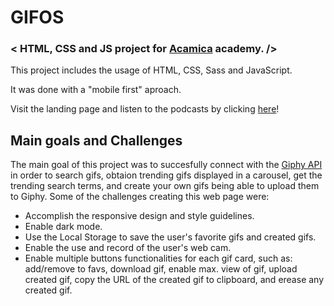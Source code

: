 # GIFOS
### < HTML, CSS and JS project for [Acamica](https://www.acamica.com/desarrollo-web-full-stack) academy. />
This project includes the usage of HTML, CSS, Sass and JavaScript.

It was done with a "mobile first" aproach.

Visit the landing page and listen to the podcasts by clicking [here](https://rassaster.github.io/Gifos/)!

## Main goals and Challenges
The main goal of this project was to succesfully connect with the [Giphy API](https://developers.giphy.com/) in order to search gifs, obtaion trending gifs displayed in a carousel, get the trending search terms, and create your own gifs being able to upload them to Giphy.
Some of the challenges creating this web page were:
- Accomplish the responsive design and style guidelines.
- Enable dark mode.
- Use the Local Storage to save the user's favorite gifs and created gifs.
- Enable the use and record of the user's web cam.
- Enable multiple buttons functionalities for each gif card, such as: add/remove to favs, download gif, enable max. view of gif, upload created gif, copy the URL of the created gif to clipboard, and erease any created gif.
